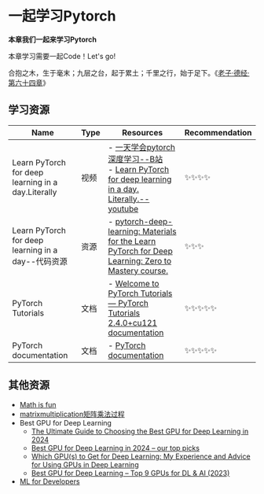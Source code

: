 
# 一起学习Pytorch
**本章我们一起来学习Pytorch**

本章学习需要一起Code！Let's go!

合抱之木，生于毫末；九层之台，起于累土；千里之行，始于足下。《[老子·德经·第六十四章](https://www.gushiwen.cn/guwen/bookv_bf9326eb9ea5.aspx)》

## 学习资源

| Name                                               | Type | Resources                                                    | Recommendation |
| -------------------------------------------------- | ---- | ------------------------------------------------------------ | -------------- |
| Learn PyTorch for deep learning in a day.Literally | 视频 | - [一天学会pytorch深度学习--B站](https://www.bilibili.com/video/BV1kx4y1r79d/?p=2&spm_id_from=pageDriver&vd_source=9005758dc352e2b6aaac461c22bd0c4c)<br />- [Learn PyTorch for deep learning in a day. Literally.--youtube](https://www.youtube.com/watch?v=Z_ikDlimN6A) | ✨✨✨✨           |
| Learn PyTorch for deep learning in a day--代码资源 | 资源 | - [pytorch-deep-learning: Materials for the Learn PyTorch for Deep Learning: Zero to Mastery course. ](https://github.com/mrdbourke/pytorch-deep-learning) | ✨✨✨            |
| PyTorch Tutorials                                  | 文档 | - [Welcome to PyTorch Tutorials — PyTorch Tutorials 2.4.0+cu121 documentation](https://pytorch.org/tutorials/) | ✨✨✨✨✨          |
| PyTorch documentation                              | 文档 | - [PyTorch documentation](https://pytorch.org/docs/stable/index.html) | ✨✨✨✨✨          |

## 其他资源
- [Math is fun](https://www.mathsisfun.com/)
- [matrixmultiplication矩阵乘法过程](http://matrixmultiplication.xyz/)
- Best GPU for Deep Learning
    - [The Ultimate Guide to Choosing the Best GPU for Deep Learning in 2024](https://www.ankr.com/blog/best-gpu-for-deep-learning/)
    - [Best GPU for Deep Learning in 2024 – our top picks](https://www.pcguide.com/gpu/guide/best-for-deep-learning/)
    - [Which GPU(s) to Get for Deep Learning: My Experience and Advice for Using GPUs in Deep Learning](https://timdettmers.com/2023/01/30/which-gpu-for-deep-learning/)
    - [Best GPU for Deep Learning – Top 9 GPUs for DL & AI (2023)](https://bytexd.com/hardware/best-gpu-for-deep-learning/)
- [ML for Developers](https://madewithml.com/)